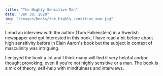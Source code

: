 ```yaml
---
title: "The Highly Sensitive Man"
date: "Jun 30, 2020"
img: "/images/books/the_highly_sensitive_man.jpg"
---
```


I read an interview with the author (Tom Falkenstein) in a Swedish newspaper
and got interested in this book. I have read a bit before about high sensitivity before 
in Elain Aaron's book but the subject in context of masculinity was intriguing.

I enjoyed the book a lot and I think many will find it very helpful and/or thought
provoking, even if you're not highly sensitive or a man. The book is a mix of 
theory, self-help with mindfulness and interviews.